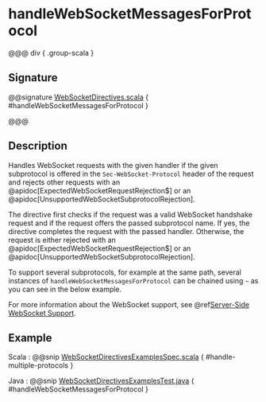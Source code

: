 # handleWebSocketMessagesForProtocol

@@@ div { .group-scala }

## Signature

@@signature [WebSocketDirectives.scala](/http/src/main/scala/akka/http/scaladsl/server/directives/WebSocketDirectives.scala) { #handleWebSocketMessagesForProtocol }

@@@

## Description

Handles WebSocket requests with the given handler if the given subprotocol is offered in the `Sec-WebSocket-Protocol`
header of the request and rejects other requests with an @apidoc[ExpectedWebSocketRequestRejection$] or an
@apidoc[UnsupportedWebSocketSubprotocolRejection].

The directive first checks if the request was a valid WebSocket handshake request and if the request offers the passed
subprotocol name. If yes, the directive completes the request with the passed handler. Otherwise, the request is
either rejected with an @apidoc[ExpectedWebSocketRequestRejection$] or an @apidoc[UnsupportedWebSocketSubprotocolRejection].

To support several subprotocols, for example at the same path, several instances of `handleWebSocketMessagesForProtocol` can
be chained using `~` as you can see in the below example.

For more information about the WebSocket support, see @ref[Server-Side WebSocket Support](../../../server-side/websocket-support.md).

## Example

Scala
:  @@snip [WebSocketDirectivesExamplesSpec.scala](/docs/src/test/scala/docs/http/scaladsl/server/directives/WebSocketDirectivesExamplesSpec.scala) { #handle-multiple-protocols }

Java
:  @@snip [WebSocketDirectivesExamplesTest.java](/docs/src/test/java/docs/http/javadsl/server/directives/WebSocketDirectivesExamplesTest.java) { #handleWebSocketMessagesForProtocol }
